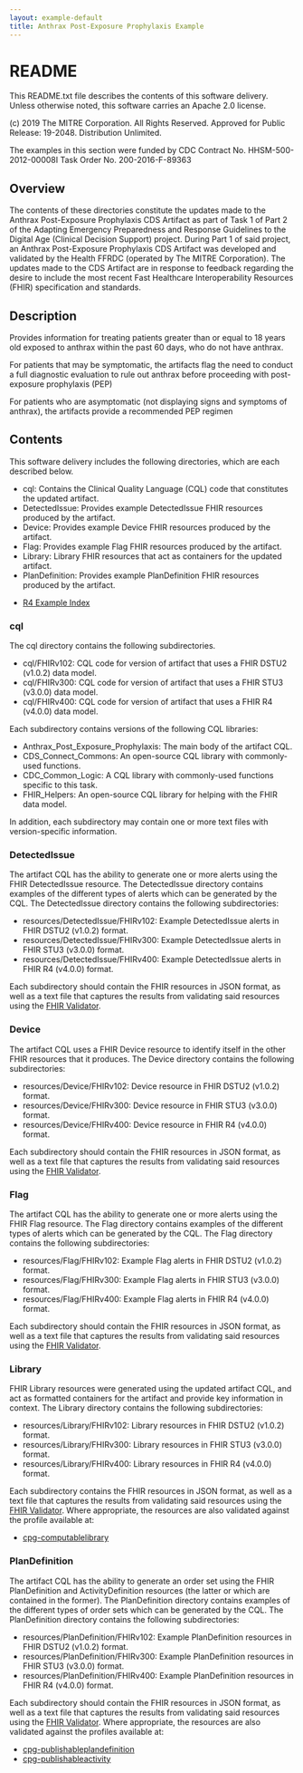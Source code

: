 ```yaml
---
layout: example-default
title: Anthrax Post-Exposure Prophylaxis Example
---
```


# README
This README.txt file describes the contents of this software delivery. Unless otherwise noted,
this software carries an Apache 2.0 license.

(c) 2019 The MITRE Corporation. All Rights Reserved. Approved for Public Release: 19-2048. Distribution Unlimited.

The examples in this section were funded by CDC Contract No. HHSM-500-2012-00008I Task Order No. 200-2016-F-89363

## Overview
The contents of these directories constitute the updates made to the Anthrax Post-Exposure
Prophylaxis CDS Artifact as part of Task 1 of Part 2 of the Adapting Emergency Preparedness
and Response Guidelines to the Digital Age (Clinical Decision Support) project. During Part
1 of said project, an Anthrax Post-Exposure Prophylaxis CDS Artifact was developed and validated
by the Health FFRDC (operated by The MITRE Corporation). The updates made to the CDS Artifact
are in response to feedback regarding the desire to include the most recent Fast Healthcare
Interoperability Resources (FHIR) specification and standards.

## Description
Provides information for treating patients greater than or equal to 18 years old exposed to anthrax within the past 60 days, who do not have anthrax.

For patients that may be symptomatic, the artifacts flag the need to conduct a full diagnostic evaluation to rule out anthrax before proceeding with post-exposure prophylaxis (PEP)

For patients who are asymptomatic (not displaying signs and symptoms of anthrax), the artifacts provide a recommended PEP regimen

## Contents
This software delivery includes the following directories, which are each described below.
- cql: Contains the Clinical Quality Language (CQL) code that constitutes the updated artifact.
- DetectedIssue: Provides example DetectedIssue FHIR resources produced by the artifact.
- Device: Provides example Device FHIR resources produced by the artifact.
- Flag: Provides example Flag FHIR resources produced by the artifact.
- Library: Library FHIR resources that act as containers for the updated artifact.
- PlanDefinition: Provides example PlanDefinition FHIR resources produced by the artifact.

* [R4 Example Index](index-fhirv400.html)

### cql
The cql directory contains the following subdirectories.
- cql/FHIRv102: CQL code for version of artifact that uses a FHIR DSTU2 (v1.0.2) data model.
- cql/FHIRv300: CQL code for version of artifact that uses a FHIR STU3 (v3.0.0) data model.
- cql/FHIRv400: CQL code for version of artifact that uses a FHIR R4 (v4.0.0) data model.

Each subdirectory contains versions of the following CQL libraries:
- Anthrax_Post_Exposure_Prophylaxis: The main body of the artifact CQL.
- CDS_Connect_Commons: An open-source CQL library with commonly-used functions.
- CDC_Common_Logic: A CQL library with commonly-used functions specific to this task.
- FHIR_Helpers: An open-source CQL library for helping with the FHIR data model.

In addition, each subdirectory may contain one or more text files with version-specific
information.

### DetectedIssue
The artifact CQL has the ability to generate one or more alerts using the FHIR DetectedIssue
resource. The DetectedIssue directory contains examples of the different types of alerts
which can be generated by the CQL. The DetectedIssue directory contains the following
subdirectories:
- resources/DetectedIssue/FHIRv102: Example DetectedIssue alerts in FHIR DSTU2 (v1.0.2) format.
- resources/DetectedIssue/FHIRv300: Example DetectedIssue alerts in FHIR STU3 (v3.0.0) format.
- resources/DetectedIssue/FHIRv400: Example DetectedIssue alerts in FHIR R4 (v4.0.0) format.

Each subdirectory should contain the FHIR resources in JSON format, as well as a text
file that captures the results from validating said resources using the
[FHIR Validator](http://wiki.hl7.org/index.php?title=Using_the_FHIR_Validator).

### Device
The artifact CQL uses a FHIR Device resource to identify itself in the other FHIR resources
that it produces. The Device directory contains the following subdirectories:
- resources/Device/FHIRv102: Device resource in FHIR DSTU2 (v1.0.2) format.
- resources/Device/FHIRv300: Device resource in FHIR STU3 (v3.0.0) format.
- resources/Device/FHIRv400: Device resource in FHIR R4 (v4.0.0) format.

Each subdirectory should contain the FHIR resources in JSON format, as well as a text
file that captures the results from validating said resources using the
[FHIR Validator](http://wiki.hl7.org/index.php?title=Using_the_FHIR_Validator).

### Flag
The artifact CQL has the ability to generate one or more alerts using the FHIR Flag
resource. The Flag directory contains examples of the different types of alerts
which can be generated by the CQL. The Flag directory contains the following
subdirectories:
- resources/Flag/FHIRv102: Example Flag alerts in FHIR DSTU2 (v1.0.2) format.
- resources/Flag/FHIRv300: Example Flag alerts in FHIR STU3 (v3.0.0) format.
- resources/Flag/FHIRv400: Example Flag alerts in FHIR R4 (v4.0.0) format.

Each subdirectory should contain the FHIR resources in JSON format, as well as a text
file that captures the results from validating said resources using the
[FHIR Validator](http://wiki.hl7.org/index.php?title=Using_the_FHIR_Validator).

### Library
FHIR Library resources were generated using the updated artifact CQL, and act as formatted
containers for the artifact and provide key information in context. The Library directory
contains the following subdirectories:
- resources/Library/FHIRv102: Library resources in FHIR DSTU2 (v1.0.2) format.
- resources/Library/FHIRv300: Library resources in FHIR STU3 (v3.0.0) format.
- resources/Library/FHIRv400: Library resources in FHIR R4 (v4.0.0) format.

Each subdirectory contains the FHIR resources in JSON format, as well as a text
file that captures the results from validating said resources using the
[FHIR Validator](http://wiki.hl7.org/index.php?title=Using_the_FHIR_Validator). Where
appropriate, the resources are also validated against the profile available at:
- [cpg-computablelibrary](../../StructureDefinition-cpg-computablelibrary.html)

### PlanDefinition
The artifact CQL has the ability to generate an order set using the FHIR PlanDefinition
and ActivityDefinition resources (the latter or which are contained in the former). The
PlanDefinition directory contains examples of the different types of order sets which can
be generated by the CQL. The PlanDefinition directory contains the following subdirectories:
- resources/PlanDefinition/FHIRv102: Example PlanDefinition resources in FHIR DSTU2 (v1.0.2) format.
- resources/PlanDefinition/FHIRv300: Example PlanDefinition resources in FHIR STU3 (v3.0.0) format.
- resources/PlanDefinition/FHIRv400: Example PlanDefinition resources in FHIR R4 (v4.0.0) format.

Each subdirectory should contain the FHIR resources in JSON format, as well as a text
file that captures the results from validating said resources using the
[FHIR Validator](http://wiki.hl7.org/index.php?title=Using_the_FHIR_Validator). Where
appropriate, the resources are also validated against the profiles available at:
- [cpg-publishableplandefinition](../../StructureDefinition-cpg-publishableplandefinition.html)
- [cpg-publishableactivity](../../StructureDefinition-cpg-publishableactivity.html)

